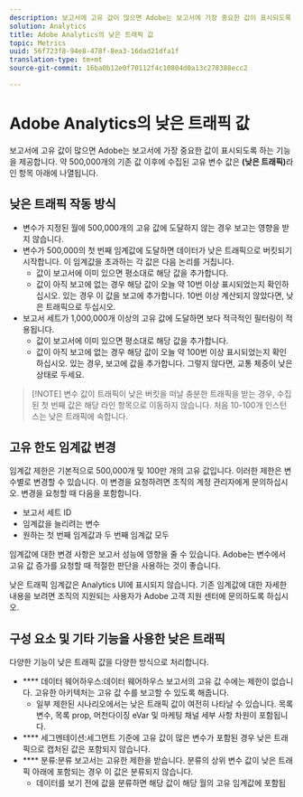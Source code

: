 ```yaml
---
description: 보고서에 고유 값이 많으면 Adobe는 보고서에 가장 중요한 값이 표시되도록 하는 기능을 제공합니다.
solution: Analytics
title: Adobe Analytics의 낮은 트래픽 값
topic: Metrics
uuid: 56f723f8-94e8-478f-8ea3-16dad21dfa1f
translation-type: tm+mt
source-git-commit: 16ba0b12e0f70112f4c10804d0a13c278388ecc2

---
```



# Adobe Analytics의 낮은 트래픽 값

보고서에 고유 값이 많으면 Adobe는 보고서에 가장 중요한 값이 표시되도록 하는 기능을 제공합니다. 약 500,000개의 기존 값 이후에 수집된 고유 변수 값은 **(낮은 트래픽)**&#x200B;라인 항목 아래에 나열됩니다.

## 낮은 트래픽 작동 방식

* 변수가 지정된 월에 500,000개의 고유 값에 도달하지 않는 경우 보고는 영향을 받지 않습니다.
* 변수가 500,000의 첫 번째 임계값에 도달하면 데이터가 낮은 트래픽으로 버킷되기 시작합니다. 이 임계값을 초과하는 각 값은 다음 논리를 거칩니다.
   * 값이 보고서에 이미 있으면 평소대로 해당 값을 추가합니다.
   * 값이 아직 보고에 없는 경우 해당 값이 오늘 약 10번 이상 표시되었는지 확인하십시오. 있는 경우 이 값을 보고에 추가합니다. 10번 이상 계산되지 않았다면, 낮은 트래픽으로 두십시오.
* 보고서 세트가 1,000,000개 이상의 고유 값에 도달하면 보다 적극적인 필터링이 적용됩니다.
   * 값이 보고서에 이미 있으면 평소대로 해당 값을 추가합니다.
   * 값이 아직 보고에 없는 경우 해당 값이 오늘 약 100번 이상 표시되었는지 확인하십시오. 있는 경우, 보고에 값을 추가합니다. 그렇지 않다면, 교통 체증이 낮은 상태로 두세요.

> [!NOTE] 변수 값이 트래픽이 낮은 버킷을 떠날 충분한 트래픽을 받는 경우, 수집된 첫 번째 값은 해당 라인 항목으로 이동하지 않습니다. 처음 10-100개 인스턴스는 낮은 트래픽에 속합니다.

## 고유 한도 임계값 변경

임계값 제한은 기본적으로 500,000개 및 100만 개의 고유 값입니다. 이러한 제한은 변수별로 변경할 수 있습니다. 이 변경을 요청하려면 조직의 계정 관리자에게 문의하십시오. 변경을 요청할 때 다음을 포함합니다.

* 보고서 세트 ID
* 임계값을 늘리려는 변수
* 원하는 첫 번째 임계값과 두 번째 임계값 모두

임계값에 대한 변경 사항은 보고서 성능에 영향을 줄 수 있습니다. Adobe는 변수에서 고유 값 증가를 요청할 때 적절한 판단을 사용하는 것이 좋습니다.

낮은 트래픽 임계값은 Analytics UI에 표시되지 않습니다. 기존 임계값에 대한 자세한 내용을 보려면 조직의 지원되는 사용자가 Adobe 고객 지원 센터에 문의하도록 하십시오.

## 구성 요소 및 기타 기능을 사용한 낮은 트래픽

다양한 기능이 낮은 트래픽 값을 다양한 방식으로 처리합니다.

* **** 데이터 웨어하우스:데이터 웨어하우스 보고서의 고유 값 수에는 제한이 없습니다. 고유한 아키텍처는 고유 값 수를 보고할 수 있도록 해줍니다.
   * 일부 제한된 시나리오에서는 낮은 트래픽 값이 여전히 나타날 수 있습니다. 목록 변수, 목록 prop, 머천다이징 eVar 및 마케팅 채널 세부 사항 차원이 포함됩니다.
* **** 세그멘테이션:세그먼트 기준에 고유 값이 많은 변수가 포함된 경우 낮은 트래픽으로 캡처된 값은 포함되지 않습니다.
* **** 분류:분류 보고서는 고유한 제한을 받습니다. 분류의 상위 변수 값이 낮은 트래픽 아래에 포함되는 경우 이 값은 분류되지 않습니다.
   * 데이터를 보기 전에 값을 분류하면 해당 값이 해당 월의 고유 임계값에 포함됩